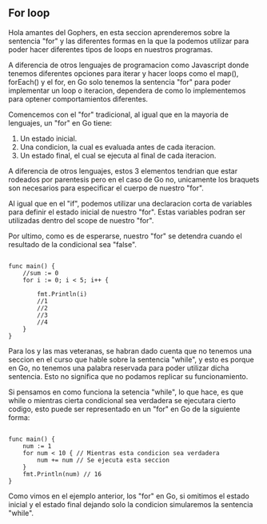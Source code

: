## For loop

Hola amantes del Gophers, en esta seccion aprenderemos sobre la sentencia "for" y las diferentes formas en la que la podemos utilizar para poder hacer diferentes tipos de loops en nuestros programas.

A diferencia de otros lenguajes de programacion como Javascript donde tenemos diferentes opciones para iterar y hacer loops como el map(), forEach() y el for, en Go solo tenemos la sentencia "for" para poder implementar un loop o iteracion, dependera de como lo implementemos para optener comportamientos diferentes.

Comencemos con el "for" tradicional, al igual que en la mayoria de lenguajes, un "for" en Go tiene:

1. Un estado inicial.
2. Una condicion, la cual es evaluada antes de cada iteracion.
3. Un estado final, el cual se ejecuta al final de cada iteracion.

A diferencia de otros lenguajes, estos 3 elementos tendrian que estar rodeados por parentesis pero en el caso de Go no, unicamente los braquets son necesarios para especificar el cuerpo de nuestro "for".

Al igual que en el "if", podemos utilizar una declaracion corta de variables para definir el estado inicial de nuestro "for". Estas variables podran ser utilizadas dentro del scope de nuestro "for".

Por ultimo, como es de esperarse, nuestro "for" se detendra cuando el resultado de la condicional sea "false".

```golang

func main() {
	//sum := 0
	for i := 0; i < 5; i++ {

		fmt.Println(i)
        //1
        //2
        //3
        //4
	}
}
```

Para los y las mas veteranas, se habran dado cuenta que no tenemos una seccion en el curso que hable sobre la sentencia "while", y esto es porque en Go, no tenemos una palabra reservada para poder utilizar dicha sentencia. Esto no significa que no podamos replicar su funcionamiento.

Si pensamos en como funciona la setencia "while", lo que hace, es que while o mientras cierta condicional sea verdadera se ejecutara cierto codigo, esto puede ser representado en un "for" en Go de la siguiente forma:

```golang

func main() {
	num := 1
	for num < 10 { // Mientras esta condicion sea verdadera
		num += num // Se ejecuta esta seccion
	}
	fmt.Println(num) // 16
}
```

Como vimos en el ejemplo anterior, los "for" en Go, si omitimos el estado inicial y el estado final dejando solo la condicion simularemos la sentencia "while". 

